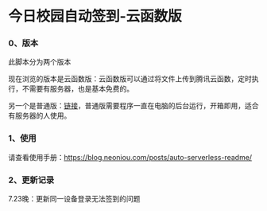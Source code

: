 # 今日校园自动签到-云函数版

### 0、版本

此脚本分为两个版本

现在浏览的版本是云函数版：云函数版可以通过将文件上传到腾讯云函数，定时执行，不需要有服务器，也是基本免费的。

另一个是普通版：[链接](https://github.com/aowubulao/auto-cpdaily/tree/master)，普通版需要程序一直在电脑的后台运行，开箱即用，适合有服务器的人使用。



### 1、使用

请查看使用手册：https://blog.neoniou.com/posts/auto-serverless-readme/



### 2、更新记录

7.23晚：更新同一设备登录无法签到的问题

